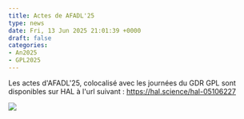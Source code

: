 ```yaml
---
title: Actes de AFADL'25
type: news
date: Fri, 13 Jun 2025 21:01:39 +0000
draft: false
categories:
- An2025
- GPL2025
---
```


Les actes d'AFADL'25, colocalisé avec les journées du GDR GPL sont disponibles sur HAL à l'url suivant : <https://hal.science/hal-05106227>

![](https://gdr-gpl.cnrs.fr/wp-content/uploads/2025/06/92120642-41EC-45F4-8B55-0D60B009A192.png)
